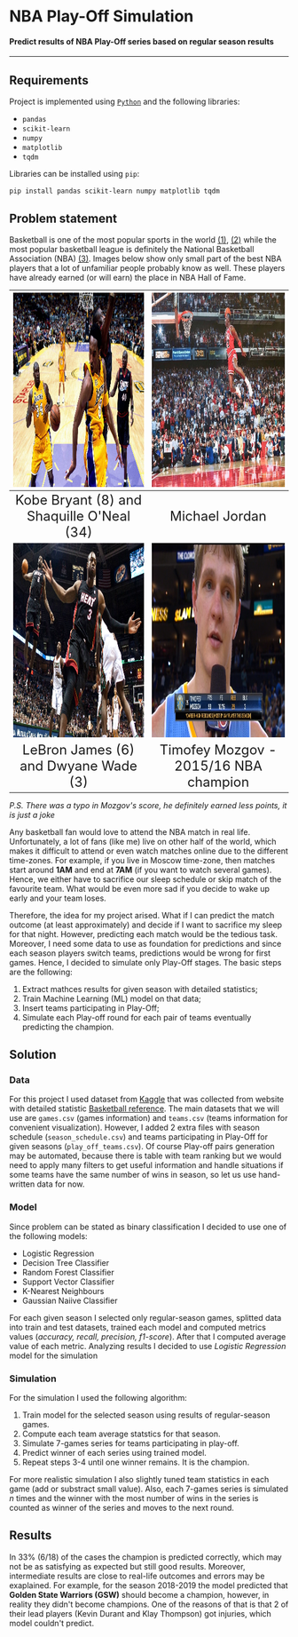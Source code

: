# NBA Play-Off Simulation
#### Predict results of NBA Play-Off series based on regular season results
----

## Requirements
Project is implemented using [`Python`](https://www.python.org/) and the following libraries:
- `pandas`
- `scikit-learn`
- `numpy`
- `matplotlib`
- `tqdm`

Libraries can be installed using `pip`:
```
pip install pandas scikit-learn numpy matplotlib tqdm
```

## Problem statement
Basketball is one of the most popular sports in the world [(1)](https://news.topsport.com.au/ranked-the-worlds-most-popular-sports/), [(2)](https://thesporting.blog/blog/the-most-popular-sports-in-the-world) while the most popular basketball league is definitely the National Basketball Association (NBA) [(3)](https://www.onlinebettingacademy.com/blog/2023/06/top-ten-basketball-leagues). Images below show only small part of the best NBA players that a lot of unfamiliar people probably know as well. These players have already earned (or will earn) the place in NBA Hall of Fame.


| <img src="images/kobe_shaq.png" height="350" alt="Kobe Bryant and Shaquille O'Neal"/> | <img src="images/michael.png" height="350" alt="Michael Jordan"/> | 
|:--:|:--:| 
| <font size="5">Kobe Bryant (8) and Shaquille O'Neal (34)</font>| <font size="5">Michael Jordan</font> |
| <img src="images/lebron_wade.png" height="350" alt="LeBron James"/> | <img src="images/tima.png" height="350" alt="Stephen Curry"/> | 
| <font size="5">LeBron James (6) and Dwyane Wade (3)</font>| <font size="5">Timofey Mozgov - 2015/16 NBA champion</font> |

*P.S. There was a typo in Mozgov's score, he definitely earned less points, it is just a joke*
<!-- *Table (1): One of the best and famous NBA players* -->


Any basketball fan would love to attend the NBA match in real life. Unfortunately, a lot of fans (like me) live on other half of the world, which makes it difficult to attend or even watch matches online due to the different time-zones. For example, if you live in Moscow time-zone, then matches start around **1AM** and end at **7AM** (if you want to watch several games). Hence, we either have to sacrifice our sleep schedule or skip match of the favourite team. What would be even more sad if you decide to wake up early and your team loses.

Therefore, the idea for my project arised. What if I can predict the match outcome (at least approximately) and decide if I want to sacrifice my sleep for that night. However, predicting each match would be the tedious task. Moreover, I need some data to use as foundation for predictions and since each season players switch teams, predictions would be wrong for first games. Hence, I decided to simulate only Play-Off stages. The basic steps are the following:
1. Extract mathces results for given season with detailed statistics;
2. Train Machine Learning (ML) model on that data;
3. Insert teams participating in Play-Off;
4. Simulate each Play-off round for each pair of teams eventually predicting the champion.

## Solution

### Data
For this project I used dataset from [Kaggle](https://www.kaggle.com/datasets/nathanlauga/nba-games/data) that was collected from website with detailed statistic [Basketball reference](https://www.basketball-reference.com/). The main datasets that we will use are `games.csv` (games information) and `teams.csv` (teams information for convenient visualization). However, I added 2 extra files with season schedule (`season_schedule.csv`) and teams participating in Play-Off for given seasons (`play_off_teams.csv`). Of course Play-off pairs generation may be automated, because there is table with team ranking but we would need to apply many filters to get useful information and handle situations if some teams have the same number of wins in season, so let us use hand-written data for now.

### Model
Since problem can be stated as binary classification I decided to use one of the following models:
- Logistic Regression
- Decision Tree Classifier
- Random Forest Classifier
- Support Vector Classifier
- K-Nearest Neighbours
- Gaussian Naiive Classifier

For each given season I selected only regular-season games, splitted data into train and test datasets, trained each model and computed metrics values (*accuracy, recall, precision, f1-score*). After that I computed average value of each metric. Analyzing results I decided to use *Logistic Regression* model for the simulation

### Simulation
For the simulation I used the following algorithm:
1. Train model for the selected season using results of regular-season games.
2. Compute each team average statstics for that season.
3. Simulate 7-games series for teams participating in play-off.
4. Predict winner of each series using trained model.
5. Repeat steps 3-4 until one winner remains. It is the champion.

For more realistic simulation I also slightly tuned team statistics in each game (add or substract small value). Also, each 7-games series is simulated *n* times and the winner with the most number of wins in the series is counted as winner of the series and moves to the next round.

## Results
In 33% (6/18) of the cases the champion is predicted correctly, which may not be as satisfying as expected but still good results. Moreover, intermediate results are close to real-life outcomes and errors may be exaplained. For example, for the season 2018-2019 the model predicted that **Golden State Warriors (GSW)** should become a champion, however, in reality they didn't become champions. One of the reasons of that is that 2 of their lead players (Kevin Durant and Klay Thompson) got injuries, which model couldn't predict.

